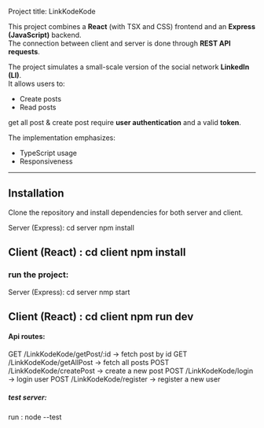 Project title: LinkKodeKode

This project combines a **React** (with TSX and CSS) frontend and an **Express (JavaScript)** backend.  
The connection between client and server is done through **REST API requests**.

The project simulates a small-scale version of the social network **LinkedIn (LI)**.  
It allows users to:
- Create posts  
- Read posts  
 

get all post & create post require **user authentication** and a valid **token**.  

The implementation emphasizes:
- TypeScript usage  
- Responsiveness  

---

##  Installation

Clone the repository and install dependencies for both server and client.

Server (Express):
cd server
npm install

Client (React) :
cd client
npm install
---

### run the project:
Server (Express):
cd server
nmp start

Client (React) :
cd client 
npm run dev
---
####  Api routes:
GET    /LinkKodeKode/getPost/:id    -> fetch post by id
GET    /LinkKodeKode/getAllPost       -> fetch all posts
POST   /LinkKodeKode/createPost      -> create a new post
POST   /LinkKodeKode/login          -> login user
POST   /LinkKodeKode/register       -> register a new user


##### test server:
run :
node --test

